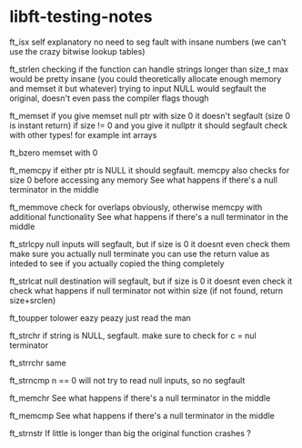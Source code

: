 # libft-testing-notes

ft_isx
  self explanatory
  no need to seg fault with insane numbers (we can't use the crazy bitwise lookup tables)

ft_strlen
  checking if the function can handle strings longer than size_t max would be pretty insane (you could theoretically allocate enough memory and memset it but whatever)
  trying to input NULL would segfault the original, doesn't even pass the compiler flags though

ft_memset
  if you give memset null ptr with size 0 it doesn't segfault (size 0 is instant return)
  if size != 0 and you give it nullptr it should segfault
  check with other types! for example int arrays

ft_bzero
  memset with 0

ft_memcpy
  if either ptr is NULL it should segfault. memcpy also checks for size 0 before accessing any memory
  See what happens if there's a null terminator in the middle

ft_memmove
  check for overlaps obviously, otherwise memcpy with additional functionality
  See what happens if there's a null terminator in the middle

ft_strlcpy
  null inputs will segfault, but if size is 0 it doesnt even check them
  make sure you actually null terminate
  you can use the return value as inteded to see if you actually copied the thing completely

ft_strlcat
  null destination will segfault, but if size is 0 it doesnt even check it
  check what happens if null terminator not within size (if not found, return size+srclen)

ft_toupper tolower
  eazy peazy just read the man
  
ft_strchr
  if string is NULL, segfault. make sure to check for c = nul terminator

ft_strrchr
  same
  
ft_strncmp
  n == 0 will not try to read null inputs, so no segfault

ft_memchr
  See what happens if there's a null terminator in the middle

ft_memcmp
  See what happens if there's a null terminator in the middle

ft_strnstr
  If little is longer than big the original function crashes ?

